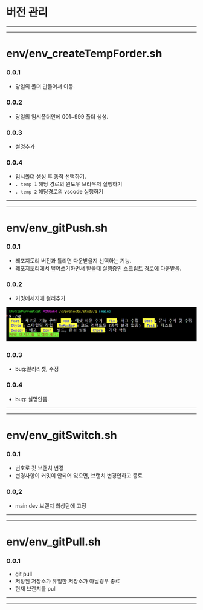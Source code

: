 # 버전 관리

---

---

# env/env_createTempForder.sh

### 0.0.1

- 당일의 폴더 만들어서 이동.

### 0.0.2

- 당일의 임시폴더안에 001~999 폴더 생성.

### 0.0.3

- 설명추가

### 0.0.4

- 임시폴더 생성 후 동작 선택하기.
- `. temp 1` 해당 경로의 윈도우 브라우저 실행하기
- `. temp 2` 해당경로의 vscode 실행하기

---

---

# env/env_gitPush.sh

### 0.0.1

- 레포지토리 버전과 틀리면 다운받을지 선택하는 기능.
- 레포지토리에서 덮어쓰기하면서 받을때 실행중인 스크립트 경로에 다운받음.

### 0.0.2

- 커밋메세지에 컬러추가

![alt text](images/markdown-image-2.png)

### 0.0.3

- bug:컬러리셋, 수정

### 0.0.4

- bug: 설명안뜸.

---

---

# env/env_gitSwitch.sh

### 0.0.1

- 번호로 깃 브랜치 변경
- 변경사항이 커밋이 안되어 있으면, 브랜치 변경안하고 종료

### 0.0,2

- main dev 브랜치 최상단에 고정

---
---

# env/env_gitPull.sh

### 0.0.1

- git pull
- 저장된 저장소가 유일한 저장소가 아닐경우 종료
- 현재 브랜치를 pull


---
---
